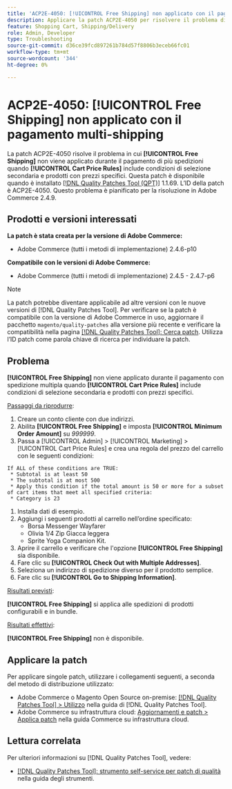 ```yaml
---
title: 'ACP2E-4050: [!UICONTROL Free Shipping] non applicato con il pagamento multi-shipping'
description: Applicare la patch ACP2E-4050 per risolvere il problema di Adobe Commerce per cui [!UICONTROL Free Shipping] non viene applicato durante l'estrazione con più indirizzi quando [!UICONTROL Cart Price Rules] include condizioni di selezione secondaria e prodotti con prezzi specifici.
feature: Shopping Cart, Shipping/Delivery
role: Admin, Developer
type: Troubleshooting
source-git-commit: d36ce39fcd897261b784d57f8806b3eceb66fc01
workflow-type: tm+mt
source-wordcount: '344'
ht-degree: 0%

---
```



# ACP2E-4050: **[!UICONTROL Free Shipping]** non applicato con il pagamento multi-shipping

La patch ACP2E-4050 risolve il problema in cui **[!UICONTROL Free Shipping]** non viene applicato durante il pagamento di più spedizioni quando **[!UICONTROL Cart Price Rules]** include condizioni di selezione secondaria e prodotti con prezzi specifici. Questa patch è disponibile quando è installato [[!DNL Quality Patches Tool (QPT)]](/help/tools/quality-patches-tool/quality-patches-tool-to-self-serve-quality-patches.md) 1.1.69. L’ID della patch è ACP2E-4050. Questo problema è pianificato per la risoluzione in Adobe Commerce 2.4.9.

## Prodotti e versioni interessati

**La patch è stata creata per la versione di Adobe Commerce:**

* Adobe Commerce (tutti i metodi di implementazione) 2.4.6-p10

**Compatibile con le versioni di Adobe Commerce:**

* Adobe Commerce (tutti i metodi di implementazione) 2.4.5 - 2.4.7-p6

>[!NOTE]
>
>La patch potrebbe diventare applicabile ad altre versioni con le nuove versioni di [!DNL Quality Patches Tool]. Per verificare se la patch è compatibile con la versione di Adobe Commerce in uso, aggiornare il pacchetto `magento/quality-patches` alla versione più recente e verificare la compatibilità nella pagina [[!DNL Quality Patches Tool]: Cerca patch](https://experienceleague.adobe.com/tools/commerce-quality-patches/index.html?lang=it). Utilizza l’ID patch come parola chiave di ricerca per individuare la patch.

## Problema

**[!UICONTROL Free Shipping]** non viene applicato durante il pagamento con spedizione multipla quando **[!UICONTROL Cart Price Rules]** include condizioni di selezione secondaria e prodotti con prezzi specifici.

<u>Passaggi da riprodurre</u>:

1. Creare un conto cliente con due indirizzi.
1. Abilita **[!UICONTROL Free Shipping]** e imposta **[!UICONTROL Minimum Order Amount]** su *999999*.
1. Passa a [!UICONTROL Admin] > [!UICONTROL Marketing] > [!UICONTROL Cart Price Rules] e crea una regola del prezzo del carrello con le seguenti condizioni:

```
If ALL of these conditions are TRUE:
 * Subtotal is at least 50
 * The subtotal is at most 500
 * Apply this condition if the total amount is 50 or more for a subset of cart items that meet all specified criteria:
 * Category is 23
```

1. Installa dati di esempio.
1. Aggiungi i seguenti prodotti al carrello nell’ordine specificato:
   * Borsa Messenger Wayfarer
   * Olivia 1/4 Zip Giacca leggera
   * Sprite Yoga Companion Kit.
1. Aprire il carrello e verificare che l&#39;opzione **[!UICONTROL Free Shipping]** sia disponibile.
1. Fare clic su **[!UICONTROL Check Out with Multiple Addresses]**.
1. Seleziona un indirizzo di spedizione diverso per il prodotto semplice.
1. Fare clic su **[!UICONTROL Go to Shipping Information]**.

<u>Risultati previsti</u>:

**[!UICONTROL Free Shipping]** si applica alle spedizioni di prodotti configurabili e in bundle.

<u>Risultati effettivi</u>:

**[!UICONTROL Free Shipping]** non è disponibile.

## Applicare la patch

Per applicare singole patch, utilizzare i collegamenti seguenti, a seconda del metodo di distribuzione utilizzato:

* Adobe Commerce o Magento Open Source on-premise: [[!DNL Quality Patches Tool] > Utilizzo](/help/tools/quality-patches-tool/usage.md) nella guida di [!DNL Quality Patches Tool].
* Adobe Commerce su infrastruttura cloud: [Aggiornamenti e patch > Applica patch](https://experienceleague.adobe.com/docs/commerce-cloud-service/user-guide/develop/upgrade/apply-patches.html?lang=it) nella guida Commerce su infrastruttura cloud.

## Lettura correlata

Per ulteriori informazioni su [!DNL Quality Patches Tool], vedere:

* [[!DNL Quality Patches Tool]: strumento self-service per patch di qualità](/help/tools/quality-patches-tool/quality-patches-tool-to-self-serve-quality-patches.md) nella guida degli strumenti.
